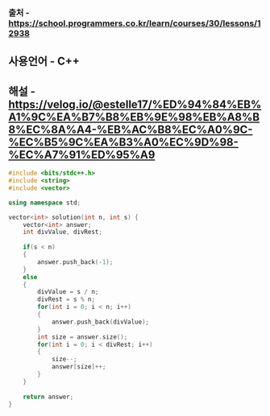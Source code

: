 ### 출처 - https://school.programmers.co.kr/learn/courses/30/lessons/12938
## 사용언어 - C++
## 해설 - https://velog.io/@estelle17/%ED%94%84%EB%A1%9C%EA%B7%B8%EB%9E%98%EB%A8%B8%EC%8A%A4-%EB%AC%B8%EC%A0%9C-%EC%B5%9C%EA%B3%A0%EC%9D%98-%EC%A7%91%ED%95%A9

```cpp
#include <bits/stdc++.h>
#include <string>
#include <vector>

using namespace std;

vector<int> solution(int n, int s) {
    vector<int> answer;
    int divValue, divRest;
    
    if(s < n)
    {
        answer.push_back(-1);
    }
    else
    {
        divValue = s / n;
        divRest = s % n;
        for(int i = 0; i < n; i++)
        {
            answer.push_back(divValue);
        }
        int size = answer.size();
        for(int i = 0; i < divRest; i++)
        {
            size--;
            answer[size]++;
        }
    }
    
    return answer;
}
```